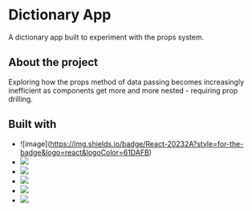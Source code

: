# Dictionary App

A dictionary app built to experiment with the props system.

## About the project

Exploring how the props method of data passing becomes increasingly inefficient as components get more and more nested - requiring prop drilling.

## Built with

- !\[image\](https://img.shields.io/badge/React-20232A?style=for-the-badge&logo=react&logoColor=61DAFB)
- <img src="{https://img.shields.io/badge/Node.js-339933?style=for-the-badge&logo=nodedotjs&logoColor=white}" />
- <img src="{https://img.shields.io/badge/Bootstrap-563D7C?style=for-the-badge&logo=bootstrap&logoColor=white}" />
- <img src="{https://img.shields.io/badge/npm-CB3837?style=for-the-badge&logo=npm&logoColor=white}" />
- <img src="{https://img.shields.io/badge/JavaScript-323330?style=for-the-badge&logo=javascript&logoColor=F7DF1E}"/>
- <img src="{https://img.shields.io/badge/CSS3-1572B6?style=for-the-badge&logo=css3&logoColor=white}"/>
